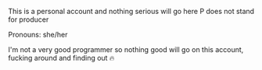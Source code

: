 This is a personal account and nothing serious will go here
P does not stand for producer 

Pronouns: she/her

I'm not a very good programmer so nothing good will go on this account, fucking around and finding out 🔥
